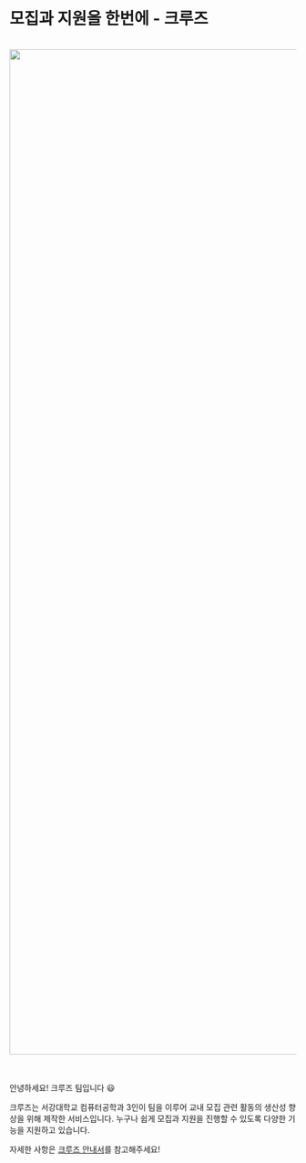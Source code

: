 # 모집과 지원을 한번에 - 크루즈
<br>
 <div align="center">
<img width="1500" height="1766" alt="crews" src="https://github.com/user-attachments/assets/5672db19-24b5-4fdf-b1c2-6597e5385de6" />
</br>
<br>
 </div>
<br>

안녕하세요! 크루즈 팀입니다 😃

크루즈는 서강대학교 컴퓨터공학과 3인이 팀을 이루어 교내 모집 관련 활동의 생산성 향상을 위해 제작한 서비스입니다. 누구나 쉽게 모집과 지원을 진행할 수 있도록 다양한 기능을 지원하고 있습니다.

자세한 사항은 [크루즈 안내서](https://team-crews.gitbook.io/crews-doc)를 참고해주세요!
